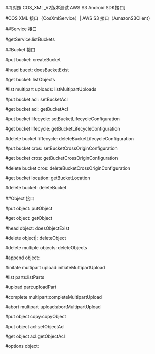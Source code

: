 ##[对照 COS_XML_V2版本测试 AWS S3 Android SDK接口]

#COS XML 接口（CosXmlService）| AWS S3 接口（AmazonS3Client）

##Service 接口

#getService:listBuckets

##Bucket 接口

#put bucket: createBucket

#head bucet: doesBucketExist

#get bucket: listObjects

#list multipart uploads: listMultipartUploads

#put bucket acl: setBucketAcl

#get bucket acl: getBucketAcl

#put bucket lifecycle: setBucketLifecycleConfiguration

#get bucket lifecycle: getBucketLifecycleConfiguration

#delete bucket liffecycle: deleteBucketLifecycleConfiguration

#put bucket cros: setBucketCrossOriginConfiguration

#get bucket cros: getBucketCrossOriginConfiguration

#delete bucket cros: deleteBucketCrossOriginConfiguration

#get bucket location: getBucketLocation

#delete bucket: deleteBucket


##Object 接口

#put object: putObject

#get object: getObject

#head object: doesObjectExist

#delete object|: deleteObject

#delete multiple objects: deleteObjects

#append object:

#initate multipart upload:initiateMultipartUpload

#list parts:listParts

#upload part:uploadPart

#complete multipart:completeMultipartUpload

#abort multipart upload:abortMultipartUpload

#put object copy:copyObject

#put object acl:setObjectAcl

#get object acl:getObjectAcl

#options object:



